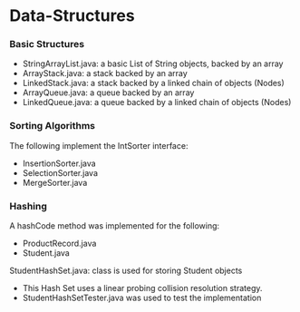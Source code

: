 # Data-Structures

### Basic Structures 

* StringArrayList.java: a basic List of String objects, backed by an array
* ArrayStack.java: a stack backed by an array
* LinkedStack.java: a stack backed by a linked chain of objects (Nodes)
* ArrayQueue.java: a queue backed by an array 
* LinkedQueue.java: a queue backed by a linked chain of objects (Nodes)

### Sorting Algorithms 

The following implement the IntSorter interface: 
* InsertionSorter.java
* SelectionSorter.java
* MergeSorter.java

### Hashing

A hashCode method was implemented for the following:
* ProductRecord.java
* Student.java

StudentHashSet.java: class is used for storing Student objects
* This Hash Set uses a linear probing collision resolution strategy.
* StudentHashSetTester.java was used to test the implementation




